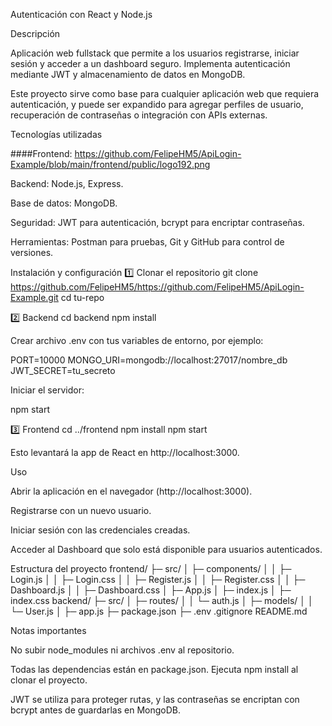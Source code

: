 Autenticación con React y Node.js

Descripción

Aplicación web fullstack que permite a los usuarios registrarse, iniciar sesión y acceder a un dashboard seguro. Implementa autenticación mediante JWT y almacenamiento de datos en MongoDB.

Este proyecto sirve como base para cualquier aplicación web que requiera autenticación, y puede ser expandido para agregar perfiles de usuario, recuperación de contraseñas o integración con APIs externas.

Tecnologías utilizadas

####Frontend: https://github.com/FelipeHM5/ApiLogin-Example/blob/main/frontend/public/logo192.png

Backend: Node.js, Express.

Base de datos: MongoDB.

Seguridad: JWT para autenticación, bcrypt para encriptar contraseñas.

Herramientas: Postman para pruebas, Git y GitHub para control de versiones.

Instalación y configuración
1️⃣ Clonar el repositorio
git clone https://github.com/FelipeHM5/https://github.com/FelipeHM5/ApiLogin-Example.git
cd tu-repo

2️⃣ Backend
cd backend
npm install


Crear archivo .env con tus variables de entorno, por ejemplo:

PORT=10000
MONGO_URI=mongodb://localhost:27017/nombre_db
JWT_SECRET=tu_secreto


Iniciar el servidor:

npm start

3️⃣ Frontend
cd ../frontend
npm install
npm start


Esto levantará la app de React en http://localhost:3000.

Uso

Abrir la aplicación en el navegador (http://localhost:3000).

Registrarse con un nuevo usuario.

Iniciar sesión con las credenciales creadas.

Acceder al Dashboard que solo está disponible para usuarios autenticados.

Estructura del proyecto
frontend/
├─ src/
│  ├─ components/
│  │  ├─ Login.js
│  │  ├─ Login.css
│  │  ├─ Register.js
│  │  ├─ Register.css
│  │  ├─ Dashboard.js
│  │  ├─ Dashboard.css
│  ├─ App.js
│  ├─ index.js
│  ├─ index.css
backend/
├─ src/
│  ├─ routes/
│  │  └─ auth.js
│  ├─ models/
│  │  └─ User.js
│  ├─ app.js
├─ package.json
├─ .env
.gitignore
README.md

Notas importantes

No subir node_modules ni archivos .env al repositorio.

Todas las dependencias están en package.json. Ejecuta npm install al clonar el proyecto.

JWT se utiliza para proteger rutas, y las contraseñas se encriptan con bcrypt antes de guardarlas en MongoDB.
